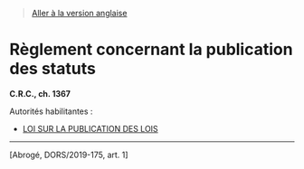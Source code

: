 > [Aller à la version anglaise](/en/Regulations/Consolidated%20Regulations%20of%20Canada/1301-1400/C.R.C.,%20c.%201367.md)

# Règlement concernant la publication des statuts

**C.R.C., ch. 1367**

Autorités habilitantes : 
- [LOI SUR LA PUBLICATION DES LOIS](/fr/Lois/Lois%20révisées%20du%20Canada/S/S-21.md)

----------


[Abrogé, DORS/2019-175, art. 1]

